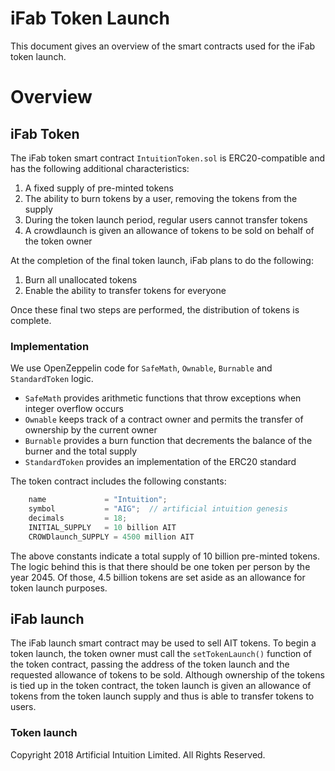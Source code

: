 # iFab Token Launch

This document gives an overview of the smart contracts used for the iFab token launch.

# Overview

## iFab Token

The iFab token smart contract `IntuitionToken.sol` is ERC20-compatible and has the following additional characteristics:

1. A fixed supply of pre-minted tokens
2. The ability to burn tokens by a user, removing the tokens from the supply
3. During the token launch period, regular users cannot transfer tokens
4. A crowdlaunch is given an allowance of tokens to be sold on behalf of the token owner

At the completion of the final token launch, iFab plans to do the following:

1. Burn all unallocated tokens
2. Enable the ability to transfer tokens for everyone

Once these final two steps are performed, the distribution of tokens is complete.

### Implementation

We use OpenZeppelin code for `SafeMath`, `Ownable`, `Burnable` and `StandardToken` logic.

* `SafeMath` provides arithmetic functions that throw exceptions when integer overflow occurs
* `Ownable` keeps track of a contract owner and permits the transfer of ownership by the current owner
* `Burnable` provides a burn function that decrements the balance of the burner and the total supply
* `StandardToken` provides an implementation of the ERC20 standard

The token contract includes the following constants:

```javascript
    name             = "Intuition";
    symbol           = "AIG";  // artificial intuition genesis
    decimals         = 18;
    INITIAL_SUPPLY   = 10 billion AIT
    CROWDlaunch_SUPPLY = 4500 million AIT
```

The above constants indicate a total supply of 10 billion pre-minted tokens. The logic behind this is that there should be one token per person by the year 2045. Of those, 4.5 billion tokens are set aside as an allowance for token launch purposes.

## iFab launch

The iFab launch smart contract may be used to sell AIT tokens. To begin a token launch, the token owner must call the `setTokenLaunch()` function of the token contract, passing the address of the token launch and the requested allowance of tokens to be sold. Although ownership of the tokens is tied up in the token contract, the token launch is given an allowance of tokens from the token launch supply and thus is able to transfer tokens to users.

### Token launch



Copyright 2018 Artificial Intuition Limited. All Rights Reserved.
